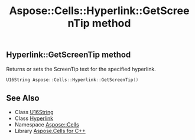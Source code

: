 ﻿---
title: Aspose::Cells::Hyperlink::GetScreenTip method
linktitle: GetScreenTip
second_title: Aspose.Cells for C++ API Reference
description: 'Aspose::Cells::Hyperlink::GetScreenTip method. Returns or sets the ScreenTip text for the specified hyperlink in C++.'
type: docs
weight: 1100
url: /cpp/aspose.cells/hyperlink/getscreentip/
---
## Hyperlink::GetScreenTip method


Returns or sets the ScreenTip text for the specified hyperlink.

```cpp
U16String Aspose::Cells::Hyperlink::GetScreenTip()
```

## See Also

* Class [U16String](../../u16string/)
* Class [Hyperlink](../)
* Namespace [Aspose::Cells](../../)
* Library [Aspose.Cells for C++](../../../)
